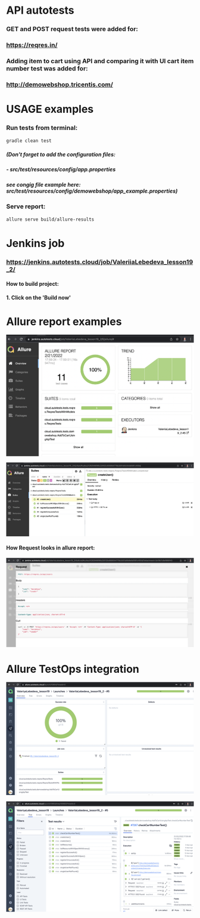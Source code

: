 # API autotests

### GET and POST request tests were added for: 

#### 
### https://reqres.in/

### Adding item to cart using API and comparing it with UI cart item number test was added for:
### http://demowebshop.tricentis.com/


# USAGE examples

### Run tests from terminal:

```bash
gradle clean test
```

##### (Don't forget to add the configuration files:
##### - src/test/resources/config/app.properties
##### see congig file example here: src/test/resources/config/demowebshop/app_example.properties)


### Serve report:

```bash
allure serve build/allure-results
```


# Jenkins job
### https://jenkins.autotests.cloud/job/ValeriiaLebedeva_lesson19_2/

#### How to build project:
#### 1. Click on the 'Build now'

# Allure report examples

<p align="center">
  <img src="images/allurereport4.png">
</p>

<p align="center">
  <img src="images/reqres1.png">
</p>

#### How Request looks in allure report:
<p align="center">
  <img src="images/reqres2.png">
</p>

# Allure TestOps integration

<p align="center">
  <img src="images/testops1.png">
</p>

<p align="center">
  <img src="images/testops2.png">
</p>
